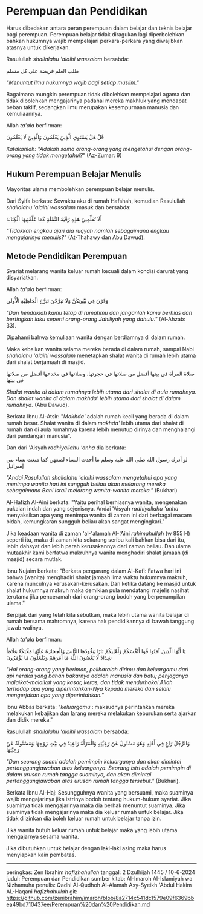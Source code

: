 # Perempuan dan Pendidikan

Harus dibedakan antara peran perempuan dalam belajar dan teknis belajar bagi perempuan. Perempuan belajar tidak diragukan lagi diperbolehkan bahkan hukumnya wajib mempelajari perkara-perkara yang diwajibkan atasnya untuk dikerjakan.

Rasulullah _shallalahu 'alaihi wassalam_ bersabda:

طلب العلم فريضة على كل مسلم

_"Menuntut ilmu hukumnya wajib bagi setiap muslim."_

Bagaimana mungkin perempuan tidak dibolehkan mempelajari agama dan tidak dibolehkan mengajarinya padahal mereka makhluk yang mendapat beban taklif, sedangkan ilmu merupakan kesempurnaan manusia dan kemuliaannya.

Allah _ta'ala_ berfirman:

قُلْ هَلْ يَسْتَوِي الَّذِينَ يَعْلَمُونَ وَالَّذِينَ لَا يَعْلَمُونَ

_Katakanlah: "Adakah sama orang-orang yang mengetahui dengan orang-orang yang tidak mengetahui?"_ (Az-Zumar: 9)

## Hukum Perempuan Belajar Menulis

Mayoritas ulama membolehkan perempuan belajar menulis.

Dari Syifa berkata: Sewaktu aku di rumah Hafshah, kemudian Rasulullah _shallalahu 'alaihi wassalam_ masuk dan bersabda:

أَلَا تُعَلِّمِينَ هَذِهِ رُقْيَةَ النَّمْلَةِ كَمَا عَلَّمْتِيهَا الْكِتَابَةَ

_"Tidakkah engkau ajari dia ruqyah namlah sebagaimana engkau mengajarinya menulis?"_ (At-Thahawy dan Abu Dawud). 

## Metode Pendidikan Perempuan

Syariat melarang wanita keluar rumah kecuali dalam kondisi darurat yang disyariatkan.

Allah _ta'ala_ berfirman:

وَقَرْنَ فِي بُيُوتِكُنَّ وَلَا تَبَرَّجْنَ تَبَرُّجَ الْجَاهِلِيَّةِ الْأُولَى

_"Dan hendaklah kamu tetap di rumahmu dan janganlah kamu berhias dan bertingkah laku seperti orang-orang Jahiliyah yang dahulu."_ (Al-Ahzab: 33).

Dipahami bahwa kemuliaan wanita dengan berdiamnya di dalam rumah. 

Maka kebaikan wanita selama mereka berada di dalam rumah, sampai Nabi _shallalahu 'alaihi wassalam_ menetapkan shalat wanita di rumah lebih utama dari shalat berjamaah di masjid.  

صلاة المرأة في بيتها أفضل من صلاتها في حجرتها، وصلاتها في مخدعها أفضل من صلاتها في بيتها

_Shalat wanita di dalam rumahnya lebih utama dari shalat di aula rumahnya. Dan shalat wanita di dalam makhda' lebih utama dari shalat di dalam rumahnya._ (Abu Dawud).

Berkata Ibnu Al-Atsir: "_Makhda'_ adalah rumah kecil yang berada di dalam rumah besar. Shalat wanita di dalam _makhda'_ lebih utama dari shalat di rumah dan di aula rumahnya karena lebih menutup dirinya dan menghalangi dari pandangan manusia".

Dan dari 'Aisyah _radhiyallahu 'anha_ dia berkata:

لو أدرك رسول الله صلى الله عليه وسلم ما أحدث النساء لمنعهن كما منعت نساء بني إسرائيل

_"Andai Rasulullah shallalahu 'alaihi wassalam mengetahui apa yang menimpa wanita hari ini sungguh beliau akan melarang mereka sebagaimana Bani Israil melarang wanita-wanita mereka."_ (Bukhari)

Al-Hafizh Al-Aini berkata: "Yaitu perihal berhiasnya wanita, mengenakan pakaian indah dan yang sejenisnya. Andai 'Aisyah _radhiyallahu 'anha_ menyaksikan apa yang menimpa wanita di zaman ini dari berbagai macam bidah, kemungkaran sungguh beliau akan sangat mengingkari."

Jika keadaan wanita di zaman 'al-'alamah Al-'Aini _rahimahullah_ (w 855 H) seperti itu, maka di zaman kita sekarang seribu kali bahkan bisa dari itu, lebih dahsyat dan lebih parah kerusakannya dari zaman beliau. Dan ulama mutaakhir kami berfatwa makruhnya wanita menghadiri shalat jamaah (di masjid) secara mutlak.

Ibnu Nujaim berkata: "Berkata pengarang dalam Al-Kafi: Fatwa hari ini bahwa (wanita) menghadiri shalat jamaah lima waktu hukumnya makruh, karena munculnya kerusakan-kerusakan. Dan ketika datang ke masjid untuk shalat hukumnya makruh maka demikian pula mendatangi majelis nasihat terutama jika penceramah dari orang-orang bodoh yang berpenampilan ulama."

Berpijak dari yang telah kita sebutkan, maka lebih utama wanita belajar di rumah bersama mahromnya, karena hak pendidikannya di bawah tanggung jawab walinya.

Allah _ta'ala_ berfirman:

يَا أَيُّهَا الَّذِينَ آمَنُوا قُوا أَنْفُسَكُمْ وَأَهْلِيكُمْ نَارًا وَقُودُهَا النَّاسُ وَالْحِجَارَةُ عَلَيْهَا مَلَائِكَةٌ غِلَاظٌ شِدَادٌ لَا يَعْصُونَ اللَّهَ مَا أَمَرَهُمْ وَيَفْعَلُونَ مَا يُؤْمَرُونَ

_"Hai orang-orang yang beriman, peliharalah dirimu dan keluargamu dari api neraka yang bahan bakarnya adalah manusia dan batu; penjaganya malaikat-malaikat yang kasar, keras, dan tidak mendurhakai Allah terhadap apa yang diperintahkan-Nya kepada mereka dan selalu mengerjakan apa yang diperintahkan."_

Ibnu Abbas berkata: "_keluargamu_ : maksudnya perintahkan mereka melakukan kebajikan dan larang mereka melakukan keburukan serta ajarkan dan didik mereka." 

Rasulullah _shallalahu 'alaihi wassalam_ bersabda:

وَالرَّجُلُ رَاعٍ فِي أَهْلِهِ وَهُوَ مَسْئُولٌ عَنْ رَعِيَّتِهِ وَالْمَرْأَةُ رَاعِيَةٌ فِي بَيْتِ زَوْجِهَا وَمَسْئُولَةٌ عَنْ رَعِيَّتِهَا

_"Dan seorang suami adalah pemimpin keluarganya dan akan dimintai pertanggungjawaban atas keluarganya. Seorang istri adalah pemimpin di dalam urusan rumah tangga suaminya, dan akan dimintai pertanggungjawaban atas urusan rumah tangga tersebut."_ (Bukhari). 

Berkata Ibnu Al-Haj: Sesungguhnya wanita yang bersuami, maka suaminya wajib mengajarinya jika istrinya bodoh tentang hukum-hukum syariat. Jika suaminya tidak mengajarinya maka dia berhak menuntut suaminya. Jika suaminya tidak mengajarinya maka dia keluar rumah untuk belajar. Jika tidak diizinkan dia boleh keluar rumah untuk belajar tanpa izin.

Jika wanita butuh keluar rumah untuk belajar maka yang lebih utama mengajarnya sesama wanita. 

Jika dibutuhkan untuk belajar dengan laki-laki asing maka harus menyiapkan kain pembatas.

---
peringkas: Zen Ibrahim _hafizhahullah_
tanggal: 2 Dzulhijah 1445 / 10-6-2024
judul: Perempuan dan Pendidikan
sumber kitab: Al-Imaroh Al-Islamiyah wa Nizhamuha
penulis: Qadhi Al-Qudhoh Al-Alamah Asy-Syeikh 'Abdul Hakim AL-Haqani _hafizhahullah_
git: https://github.com/zenibrahim/imaroh/blob/8a2714c541dc1579e09f6369bbea49bd710437ee/Perempuan%20dan%20Pendidikan.md


